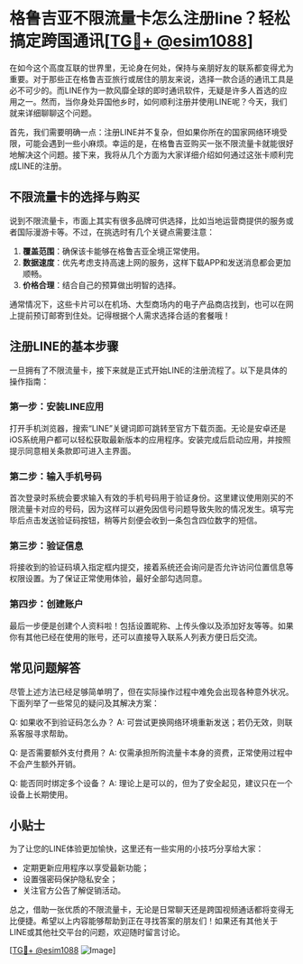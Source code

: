 # 格鲁吉亚不限流量卡怎么注册line？轻松搞定跨国通讯[[TG💪+ @esim1088](https://t.me/s/esim1088)]

在如今这个高度互联的世界里，无论身在何处，保持与亲朋好友的联系都变得尤为重要。对于那些正在格鲁吉亚旅行或居住的朋友来说，选择一款合适的通讯工具是必不可少的。而LINE作为一款风靡全球的即时通讯软件，无疑是许多人首选的应用之一。然而，当你身处异国他乡时，如何顺利注册并使用LINE呢？今天，我们就来详细聊聊这个问题。

首先，我们需要明确一点：注册LINE并不复杂，但如果你所在的国家网络环境受限，可能会遇到一些小麻烦。幸运的是，在格鲁吉亚购买一张不限流量卡就能很好地解决这个问题。接下来，我将从几个方面为大家详细介绍如何通过这张卡顺利完成LINE的注册。

## 不限流量卡的选择与购买

说到不限流量卡，市面上其实有很多品牌可供选择，比如当地运营商提供的服务或者国际漫游卡等。不过，在挑选时有几个关键点需要注意：

1. **覆盖范围**：确保该卡能够在格鲁吉亚全境正常使用。
2. **数据速度**：优先考虑支持高速上网的服务，这样下载APP和发送消息都会更加顺畅。
3. **价格合理**：结合自己的预算做出明智的选择。

通常情况下，这些卡片可以在机场、大型商场内的电子产品商店找到，也可以在网上提前预订邮寄到住处。记得根据个人需求选择合适的套餐哦！

## 注册LINE的基本步骤

一旦拥有了不限流量卡，接下来就是正式开始LINE的注册流程了。以下是具体的操作指南：

### 第一步：安装LINE应用
打开手机浏览器，搜索“LINE”关键词即可跳转至官方下载页面。无论是安卓还是iOS系统用户都可以轻松获取最新版本的应用程序。安装完成后启动应用，并按照提示同意相关条款即可进入主界面。

### 第二步：输入手机号码
首次登录时系统会要求输入有效的手机号码用于验证身份。这里建议使用刚买的不限流量卡对应的号码，因为这样可以避免因信号问题导致失败的情况发生。填写完毕后点击发送验证码按钮，稍等片刻便会收到一条包含四位数字的短信。

### 第三步：验证信息
将接收到的验证码填入指定框内提交，接着系统还会询问是否允许访问位置信息等权限设置。为了保证正常使用体验，最好全部勾选同意。

### 第四步：创建账户
最后一步便是创建个人资料啦！包括设置昵称、上传头像以及添加好友等等。如果你有其他已经在使用的账号，还可以直接导入联系人列表方便日后交流。

## 常见问题解答

尽管上述方法已经足够简单明了，但在实际操作过程中难免会出现各种意外状况。下面列举了一些常见的疑问及其解决方案：

Q: 如果收不到验证码怎么办？
A: 可尝试更换网络环境重新发送；若仍无效，则联系客服寻求帮助。

Q: 是否需要额外支付费用？
A: 仅需承担所购流量卡本身的资费，正常使用过程中不会产生额外开销。

Q: 能否同时绑定多个设备？
A: 理论上是可以的，但为了安全起见，建议只在一个设备上长期使用。

## 小贴士

为了让您的LINE体验更加愉快，这里还有一些实用的小技巧分享给大家：

- 定期更新应用程序以享受最新功能；
- 设置强密码保护隐私安全；
- 关注官方公告了解促销活动。

总之，借助一张优质的不限流量卡，无论是日常聊天还是跨国视频通话都将变得无比便捷。希望以上内容能够帮助到正在寻找答案的朋友们！如果还有其他关于LINE或其他社交平台的问题，欢迎随时留言讨论。

[[TG💪+ @esim1088](https://t.me/s/esim1088) ![Image](https://i.postimg.cc/4NQfJmqS/Snipaste-2025-05-13-00-14-12.png)]